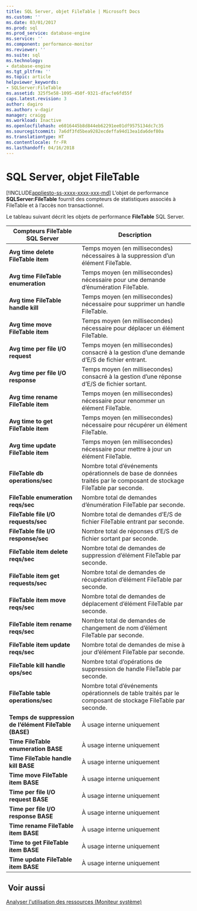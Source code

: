 ```yaml
---
title: SQL Server, objet FileTable | Microsoft Docs
ms.custom: ''
ms.date: 03/01/2017
ms.prod: sql
ms.prod_service: database-engine
ms.service: ''
ms.component: performance-monitor
ms.reviewer: ''
ms.suite: sql
ms.technology:
- database-engine
ms.tgt_pltfrm: ''
ms.topic: article
helpviewer_keywords:
- SQLServer:FileTable
ms.assetid: 325f5e58-1095-450f-9321-dfacfe6fd55f
caps.latest.revision: 3
author: dagiro
ms.author: v-dagir
manager: craigg
ms.workload: Inactive
ms.openlocfilehash: e6016445b8d844eb62291ee01df9575134dc7c35
ms.sourcegitcommit: 7a6df3fd5bea9282ecdeffa94d13ea1da6def80a
ms.translationtype: HT
ms.contentlocale: fr-FR
ms.lasthandoff: 04/16/2018
---
```

# <a name="sql-server-filetable-object"></a>SQL Server, objet FileTable
[!INCLUDE[appliesto-ss-xxxx-xxxx-xxx-md](../../includes/appliesto-ss-xxxx-xxxx-xxx-md.md)]
L’objet de performance **SQLServer:FileTable** fournit des compteurs de statistiques associés à FileTable et à l’accès non transactionnel.

Le tableau suivant décrit les objets de performance **FileTable** SQL Server.

|**Compteurs FileTable SQL Server**|Description|  
|-------------|-----------------|  
|**Avg time delete FileTable item**|Temps moyen (en millisecondes) nécessaires à la suppression d’un élément FileTable.|
|**Avg time FileTable enumeration**|Temps moyen (en millisecondes) nécessaire pour une demande d’énumération FileTable.|
|**Avg time FileTable handle kill**|Temps moyen (en millisecondes) nécessaire pour supprimer un handle FileTable.|
|**Avg time move FileTable item**|Temps moyen (en millisecondes) nécessaire pour déplacer un élément FileTable.|
|**Avg time per file I/O request**|Temps moyen (en millisecondes) consacré à la gestion d’une demande d’E/S de fichier entrant.|
|**Avg time per file I/O response**|Temps moyen (en millisecondes) consacré à la gestion d’une réponse d’E/S de fichier sortant.|
|**Avg time rename FileTable item**|Temps moyen (en millisecondes) nécessaire pour renommer un élément FileTable.|
|**Avg time to get FileTable item**|Temps moyen (en millisecondes) nécessaire pour récupérer un élément FileTable.|
|**Avg time update FileTable item**|Temps moyen (en millisecondes) nécessaire pour mettre à jour un élément FileTable.|
|**FileTable db operations/sec**|Nombre total d’événements opérationnels de base de données traités par le composant de stockage FileTable par seconde.|
|**FileTable enumeration reqs/sec**|Nombre total de demandes d’énumération FileTable par seconde.|
|**FileTable file I/O requests/sec**|Nombre total de demandes d’E/S de fichier FileTable entrant par seconde.|
|**FileTable file I/O response/sec**|Nombre total de réponses d’E/S de fichier sortant par seconde.|
|**FileTable item delete reqs/sec**|Nombre total de demandes de suppression d’élément FileTable par seconde.|
|**FileTable item get requests/sec**|Nombre total de demandes de récupération d’élément FileTable par seconde.|
|**FileTable item move reqs/sec**|Nombre total de demandes de déplacement d’élément FileTable par seconde.|
|**FileTable item rename reqs/sec**|Nombre total de demandes de changement de nom d’élément FileTable par seconde.|
|**FileTable item update reqs/sec**|Nombre total de demandes de mise à jour d’élément FileTable par seconde.|
|**FileTable kill handle ops/sec**|Nombre total d’opérations de suppression de handle FileTable par seconde.|
|**FileTable table operations/sec**|Nombre total d’événements opérationnels de table traités par le composant de stockage FileTable par seconde.|
|**Temps de suppression de l’élément FileTable (BASE)**|À usage interne uniquement|
|**Time FileTable enumeration BASE**|À usage interne uniquement|
|**Time FileTable handle kill BASE**|À usage interne uniquement|
|**Time move FileTable item BASE**|À usage interne uniquement|
|**Time per file I/O request BASE**|À usage interne uniquement|
|**Time per file I/O response BASE**|À usage interne uniquement|
|**Time rename FileTable item BASE**|À usage interne uniquement|
|**Time to get FileTable item BASE**|À usage interne uniquement|
|**Time update FileTable item BASE**|À usage interne uniquement| 
 
## <a name="see-also"></a> Voir aussi  
[Analyser l'utilisation des ressources (Moniteur système)](../../relational-databases/performance-monitor/monitor-resource-usage-system-monitor.md)
